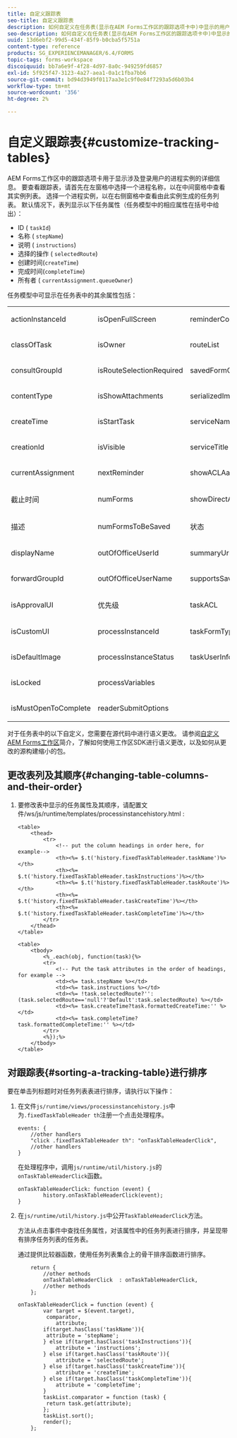 ```yaml
---
title: 自定义跟踪表
seo-title: 自定义跟踪表
description: 如何自定义在任务表(显示在AEM Forms工作区的跟踪选项卡中)中显示的用户进程详细信息的显示。
seo-description: 如何自定义在任务表(显示在AEM Forms工作区的跟踪选项卡中)中显示的用户进程详细信息的显示。
uuid: 13d6ebf2-99d5-434f-85f9-b0cba5f5751a
content-type: reference
products: SG_EXPERIENCEMANAGER/6.4/FORMS
topic-tags: forms-workspace
discoiquuid: bb7a6e9f-4f28-4d97-8a0c-949259fd6857
exl-id: 5f925f47-3123-4a27-aea1-0a1c1fba7bb6
source-git-commit: bd94d3949f0117aa3e1c9f0e84f7293a5d6b03b4
workflow-type: tm+mt
source-wordcount: '356'
ht-degree: 2%

---
```


# 自定义跟踪表{#customize-tracking-tables}

AEM Forms工作区中的跟踪选项卡用于显示涉及登录用户的进程实例的详细信息。 要查看跟踪表，请首先在左窗格中选择一个进程名称，以在中间窗格中查看其实例列表。 选择一个进程实例，以在右侧窗格中查看由此实例生成的任务列表。 默认情况下，表列显示以下任务属性（任务模型中的相应属性在括号中给出）：

* ID ( `taskId`)
* 名称 ( `stepName`)
* 说明 ( `instructions`)
* 选择的操作 ( `selectedRoute`)
* 创建时间(`createTime`)
* 完成时间(`completeTime`)
* 所有者 ( `currentAssignment.queueOwner`)

任务模型中可显示在任务表中的其余属性包括：

<table> 
 <tbody> 
  <tr> 
   <td><p>actionInstanceId</p> </td> 
   <td><p>isOpenFullScreen</p> </td> 
   <td><p>reminderCount</p> </td> 
  </tr> 
  <tr> 
   <td><p>classOfTask</p> </td> 
   <td><p>isOwner</p> </td> 
   <td><p>routeList</p> </td> 
  </tr> 
  <tr> 
   <td><p>consultGroupId</p> </td> 
   <td><p>isRouteSelectionRequired</p> </td> 
   <td><p>savedFormCount</p> </td> 
  </tr> 
  <tr> 
   <td><p>contentType</p> </td> 
   <td><p>isShowAttachments</p> </td> 
   <td><p>serializedImageTicket</p> </td> 
  </tr> 
  <tr> 
   <td><p>createTime</p> </td> 
   <td><p>isStartTask</p> </td> 
   <td><p>serviceName</p> </td> 
  </tr> 
  <tr> 
   <td><p>creationId</p> </td> 
   <td><p>isVisible</p> </td> 
   <td><p>serviceTitle</p> </td> 
  </tr> 
  <tr> 
   <td><p>currentAssignment</p> </td> 
   <td><p>nextReminder</p> </td> 
   <td><p>showACLAactions</p> </td> 
  </tr> 
  <tr> 
   <td><p>截止时间</p> </td> 
   <td><p>numForms</p> </td> 
   <td><p>showDirectActions</p> </td> 
  </tr> 
  <tr> 
   <td><p>描述</p> </td> 
   <td><p>numFormsToBeSaved</p> </td> 
   <td><p>状态</p> </td> 
  </tr> 
  <tr> 
   <td><p>displayName</p> </td> 
   <td><p>outOfOfficeUserId</p> </td> 
   <td><p>summaryUrl</p> </td> 
  </tr> 
  <tr> 
   <td><p>forwardGroupId</p> </td> 
   <td><p>outOfOfficeUserName</p> </td> 
   <td><p>supportsSave</p> </td> 
  </tr> 
  <tr> 
   <td><p>isApprovalUI</p> </td> 
   <td><p>优先级</p> </td> 
   <td><p>taskACL</p> </td> 
  </tr> 
  <tr> 
   <td><p>isCustomUI</p> </td> 
   <td><p>processInstanceId</p> </td> 
   <td><p>taskFormType</p> </td> 
  </tr> 
  <tr> 
   <td><p>isDefaultImage</p> </td> 
   <td><p>processInstanceStatus</p> </td> 
   <td><p>taskUserInfo</p> </td> 
  </tr> 
  <tr> 
   <td><p>isLocked</p> </td> 
   <td><p>processVariables</p> </td> 
   <td> </td> 
  </tr> 
  <tr> 
   <td><p>isMustOpenToComplete</p> </td> 
   <td><p>readerSubmitOptions</p> </td> 
   <td> </td> 
  </tr> 
 </tbody> 
</table>

对于任务表中的以下自定义，您需要在源代码中进行语义更改。 请参阅[自定义AEM Forms工作区](/help/forms/using/introduction-customizing-html-workspace.md)简介，了解如何使用工作区SDK进行语义更改，以及如何从更改的源构建缩小的包。

## 更改表列及其顺序{#changing-table-columns-and-their-order}

1. 要修改表中显示的任务属性及其顺序，请配置文件/ws/js/runtime/templates/processinstancehistory.html :

   ```as3
   <table>
       <thead>
           <tr>
               <!-- put the column headings in order here, for example-->
               <th><%= $.t('history.fixedTaskTableHeader.taskName')%></th>
               <th><%= $.t('history.fixedTaskTableHeader.taskInstructions')%></th>
               <th><%= $.t('history.fixedTaskTableHeader.taskRoute')%></th>
               <th><%= $.t('history.fixedTaskTableHeader.taskCreateTime')%></th>
               <th><%= $.t('history.fixedTaskTableHeader.taskCompleteTime')%></th>
           </tr>
       </thead>
   </table>
   ```

   ```as3
   <table>
       <tbody>
           <%_.each(obj, function(task){%>
           <tr>
               <!-- Put the task attributes in the order of headings, for example -->
               <td><%= task.stepName %></td>
               <td><%= task.instructions %></td>
               <td><%= !task.selectedRoute?'':(task.selectedRoute=='null'?'Default':task.selectedRoute) %></td>
               <td><%= task.createTime?task.formattedCreateTime:'' %></td>
               <td><%= task.completeTime? task.formattedCompleteTime:'' %></td>
           </tr>
           <%});%>
       </tbody>
   </table>
   ```

## 对跟踪表{#sorting-a-tracking-table}进行排序

要在单击列标题时对任务列表表进行排序，请执行以下操作：

1. 在文件`js/runtime/views/processinstancehistory.js`中为`.fixedTaskTableHeader th`注册一个点击处理程序。

   ```as3
   events: {
       //other handlers
       "click .fixedTaskTableHeader th": "onTaskTableHeaderClick",
       //other handlers
   }
   ```

   在处理程序中，调用`js/runtime/util/history.js`的`onTaskTableHeaderClick`函数。

   ```as3
   onTaskTableHeaderClick: function (event) {
           history.onTaskTableHeaderClick(event);
   }
   ```

1. 在`js/runtime/util/history.js`中公开`TaskTableHeaderClick`方法。

   方法从点击事件中查找任务属性，对该属性中的任务列表进行排序，并呈现带有排序任务列表的任务表。

   通过提供比较器函数，使用任务列表集合上的骨干排序函数进行排序。

   ```as3
       return {
           //other methods
           onTaskTableHeaderClick  : onTaskTableHeaderClick,
           //other methods
       };
   ```

   ```as3
   onTaskTableHeaderClick = function (event) {
           var target = $(event.target),
            comparator,
               attribute;
           if(target.hasClass('taskName')){
            attribute = 'stepName';
           } else if(target.hasClass('taskInstructions')){
               attribute = 'instructions'; 
           } else if(target.hasClass('taskRoute')){
               attribute = 'selectedRoute'; 
           } else if(target.hasClass('taskCreateTime')){
               attribute = 'createTime'; 
           } else if(target.hasClass('taskCompleteTime')){
               attribute = 'completeTime'; 
           }
           taskList.comparator = function (task) {
            return task.get(attribute);
           };
           taskList.sort();
           render();
       };
   ```
